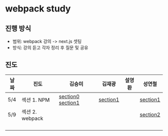 # webpack study

## 진행 방식
- 범위: webpack 강의 -> next.js 셋팅
- 방식: 강의 듣고 각자 정리 후 질문 및 공유

## 진도
| 날짜 | 진도 | 김승미 | 김재광 | 설영환 | 성연철 |
|---|---|---|---|---|---|
| 5/4 | 섹션 1. NPM | [section0](smkim429/section_0.md) [section1](smkim429/section_1.md)|[section1](m4a1z89/section_1.md)||[section1](ycseng/section_1.md) | 
| 5/9 | 섹션 2. webpack ||||[section2](ycseng/section_2.md) | 
|||||||
|||||||
|||||||
|||||||
